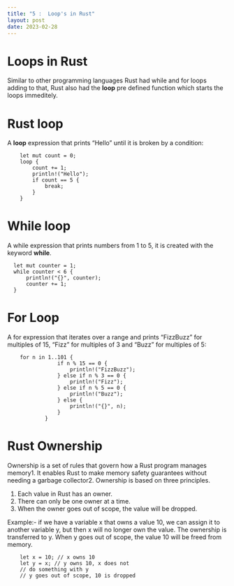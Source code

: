 ```yaml
---
title: "5 :  Loop's in Rust"
layout: post
date: 2023-02-28
---
```

# Loops in Rust

Similar to other programming languages Rust had while and for loops adding to that, Rust also had the **loop** pre defined function which starts the loops immeditely.

# Rust loop
A **loop** expression that prints “Hello” until it is broken by a condition:


        let mut count = 0;
        loop {
            count += 1;
            println!("Hello");
            if count == 5 {
                break;
            }
        }

# While loop
A while expression that prints numbers from 1 to 5, it is created with the keyword **while**.

      let mut counter = 1;
      while counter < 6 {
          println!("{}", counter);
          counter += 1;
      }
# For Loop
A for expression that iterates over a range and prints 
“FizzBuzz” for multiples of 15, “Fizz” for multiples of 3 and “Buzz” for multiples of 5:

        for n in 1..101 {
                    if n % 15 == 0 {
                        println!("FizzBuzz");
                    } else if n % 3 == 0 {
                        println!("Fizz");
                    } else if n % 5 == 0 {
                        println!("Buzz");
                    } else {
                        println!("{}", n);
                    }
                }
# Rust Ownership
Ownership is a set of rules that govern how a Rust program manages memory1. It enables Rust to make memory safety guarantees without needing a garbage collector2. Ownership is based on three principles.

1. Each value in Rust has an owner.
2. There can only be one owner at a time.
3. When the owner goes out of scope, the value will be dropped.

Example:-
if we have a variable x that owns a value 10, we can assign it to another variable y, but then x will no longer own the value. The ownership is transferred to y. When y goes out of scope, the value 10 will be freed from memory.

        let x = 10; // x owns 10
        let y = x; // y owns 10, x does not
        // do something with y
        // y goes out of scope, 10 is dropped
